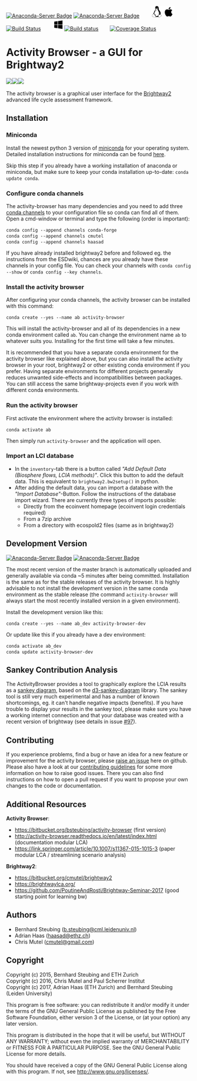 [![Anaconda-Server Badge](https://anaconda.org/haasad/activity-browser/badges/version.svg)](https://anaconda.org/haasad/activity-browser) [![Anaconda-Server Badge](https://anaconda.org/haasad/activity-browser/badges/downloads.svg)](https://anaconda.org/haasad/activity-browser)&nbsp;&nbsp;&nbsp;&nbsp;&nbsp;&nbsp;&nbsp;&nbsp;![linux](https://raw.githubusercontent.com/vorillaz/devicons/master/!PNG/linux.png)![apple](https://raw.githubusercontent.com/vorillaz/devicons/master/!PNG/apple.png)[![Build Status](https://travis-ci.org/LCA-ActivityBrowser/activity-browser.svg?branch=master)](https://travis-ci.org/LCA-ActivityBrowser/activity-browser)&nbsp;&nbsp;&nbsp;&nbsp;&nbsp;&nbsp;&nbsp;&nbsp;![windows](https://raw.githubusercontent.com/vorillaz/devicons/master/!PNG/windows.png)[![Build status](https://ci.appveyor.com/api/projects/status/8cljoh7o1jrof8tf/branch/master?svg=true)](https://ci.appveyor.com/project/haasad/activity-browser/branch/master)&nbsp;&nbsp;&nbsp;&nbsp;&nbsp;&nbsp;&nbsp;&nbsp;[![Coverage Status](https://coveralls.io/repos/github/LCA-ActivityBrowser/activity-browser/badge.svg?branch=master)](https://coveralls.io/github/LCA-ActivityBrowser/activity-browser?branch=master)



# Activity Browser - a GUI for Brightway2

<img src="https://user-images.githubusercontent.com/11636405/33426133-156c61ce-d5c1-11e7-8017-2a5763a5b265.png" width="250"/><img src="https://user-images.githubusercontent.com/11636405/33426139-1d1ca7a8-d5c1-11e7-819b-c4ceb2da310a.png" width="250"/><img src="https://user-images.githubusercontent.com/11636405/33426144-1fe288e0-d5c1-11e7-825f-9aedd64071b0.png" width="250"/>

The activity browser is a graphical user interface for the [Brightway2](https://brightwaylca.org) advanced life cycle assessment framework.

## Installation

### Miniconda

Install the newest python 3 version of [miniconda](https://conda.io/miniconda.html) for your operating system. Detailed installation instructions for miniconda can be found [here](https://conda.io/docs/user-guide/install/index.html).

Skip this step if you already have a working installation of anaconda or miniconda, but make sure to keep your conda installation up-to-date: `conda update conda`.

### Configure conda channels

The activity-browser has many dependencies and you need to add three [conda channels](https://conda.io/docs/user-guide/tasks/manage-channels.html) to your configuration file so conda can find all of them. Open a cmd-window or terminal and type the following (order is important):
```
conda config --append channels conda-forge
conda config --append channels cmutel
conda config --append channels haasad
```
If you have already installed brightway2 before and followed eg. the instructions from the ESDwiki, chances are you already have these channels in your config file. You can check your channels with `conda config --show` or `conda config --key channels`.

### Install the activity browser

After configuring your conda channels, the activity browser can be installed with this command:
```
conda create --yes --name ab activity-browser
```
This will install the activity-browser and all of its dependencies in a new conda environment called `ab`. You can change the environment name `ab` to whatever suits you. Installing for the first time will take a few minutes.

It is recommended that you have a separate conda environment for the activity browser like explained above, but you can also install the activity browser in your root, brightway2 or other existing conda environment if you prefer. Having separate environments for different projects generally reduces unwanted side-effects and incompatibilities between packages. You can still access the same brightway-projects even if you work with different conda environments.

### Run the activity browser

First activate the environment where the activity browser is installed:
```
conda activate ab
```
Then simply run `activity-browser` and the application will open.

### Import an LCI database

- In the `inventory`-tab there is a button called _"Add Default Data (Biosphere flows, LCIA methods)"_. Click this button to add the default data. This is equivalent to `brightway2.bw2setup()` in python.
- After adding the default data, you can import a database with the _"Import Database"_-Button. Follow the instructions of the database import wizard. There are currently three types of imports possible:
    - Directly from the ecoinvent homepage (ecoinvent login credentials required)
    - From a 7zip archive
    - From a directory with ecospold2 files (same as in brightway2)


## Development Version
[![Anaconda-Server Badge](https://anaconda.org/haasad/activity-browser-dev/badges/version.svg)](https://anaconda.org/haasad/activity-browser-dev) [![Anaconda-Server Badge](https://anaconda.org/haasad/activity-browser-dev/badges/downloads.svg)](https://anaconda.org/haasad/activity-browser-dev)

The most recent version of the master branch is automatically uploaded and generally available via conda ~5 minutes after being committed. Installation is the same as for the stable releases of the activity browser. It is highly advisable to not install the development version in the same conda environment as the stable release (the command `activity-browser` will always start the most recently installed version in a given environment).

Install the development version like this:
```
conda create --yes --name ab_dev activity-browser-dev
```
Or update like this if you already have a dev environment:
```
conda activate ab_dev
conda update activity-browser-dev
```

## Sankey Contribution Analysis

The ActivityBrowser provides a tool to graphically explore the LCIA results as a [sankey diagram](https://en.wikipedia.org/wiki/Sankey_diagram), based on the [d3-sankey-diagram](https://github.com/ricklupton/d3-sankey-diagram) library. The sankey tool is still very much experimental and has a number of known shortcomings, eg. it can't handle negative impacts (benefits). If you have trouble to display your results in the sankey tool, please make sure you have a working internet connection and that your database was created with a recent version of brightway (see details in issue [#97](https://github.com/LCA-ActivityBrowser/activity-browser/issues/97)).

## Contributing

If you experience problems, find a bug or have an idea for a new feature or improvement for the activity browser, please [raise an issue](https://github.com/LCA-ActivityBrowser/activity-browser/issues) here on github. Please also have a look at our [contributing guidelines](CONTRIBUTING.md) for some more information on how to raise good issues. There you can also find instructions on how to open a pull request if you want to propose your own changes to the code or documentation.


## Additional Resources

__Activity Browser__:
- https://bitbucket.org/bsteubing/activity-browser  (first version)
- http://activity-browser.readthedocs.io/en/latest/index.html  (documentation modular LCA)
- https://link.springer.com/article/10.1007/s11367-015-1015-3  (paper modular LCA / streamlining scenario analysis)

__Brightway2__:
- https://bitbucket.org/cmutel/brightway2
- https://brightwaylca.org/
- https://github.com/PoutineAndRosti/Brightway-Seminar-2017  (good starting point for learning bw)


## Authors

- Bernhard Steubing (b.steubing@cml.leidenuniv.nl)
- Adrian Haas (haasad@ethz.ch) 
- Chris Mutel (cmutel@gmail.com)


## Copyright

Copyright (c) 2015, Bernhard Steubing and ETH Zurich  
Copyright (c) 2016, Chris Mutel and Paul Scherrer Institut  
Copyright (c) 2017, Adrian Haas (ETH Zurich) and Bernhard Steubing (Leiden University)  

This program is free software: you can redistribute it and/or modify
it under the terms of the GNU General Public License as published by
the Free Software Foundation, either version 3 of the License, or
(at your option) any later version.

This program is distributed in the hope that it will be useful,
but WITHOUT ANY WARRANTY; without even the implied warranty of
MERCHANTABILITY or FITNESS FOR A PARTICULAR PURPOSE.  See the
GNU General Public License for more details.

You should have received a copy of the GNU General Public License
along with this program.  If not, see <http://www.gnu.org/licenses/>.
